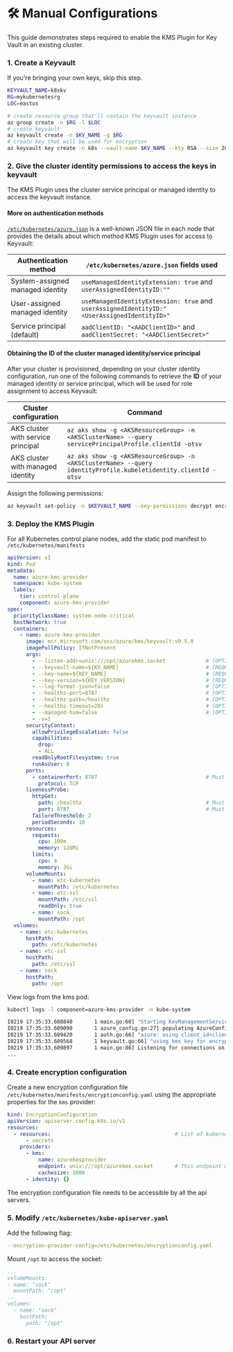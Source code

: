 # 🛠 Manual Configurations #

This guide demonstrates steps required to enable the KMS Plugin for Key Vault in an existing cluster.

### 1. Create a Keyvault

  If you're bringing your own keys, skip this step.

  ```bash
  KEYVAULT_NAME=k8skv
  RG=mykubernetesrg
  LOC=eastus

  # create resource group that'll contain the keyvault instance
  az group create -n $RG -l $LOC
  # create keyvault
  az keyvault create -n $KV_NAME -g $RG
  # create key that will be used for encryption
  az keyvault key create -n k8s --vault-name $KV_NAME --kty RSA --size 2048
  ```

### 2. Give the cluster identity permissions to access the keys in keyvault

  The KMS Plugin uses the cluster service principal or managed identity to access the keyvault instance.

  #### More on authentication methods

  [`/etc/kubernetes/azure.json`](https://kubernetes-sigs.github.io/cloud-provider-azure/install/configs/) is a well-known JSON file in each node that provides the details about which method KMS Plugin uses for access to Keyvault:

  | Authentication method            | `/etc/kubernetes/azure.json` fields used                                                    |
  | -------------------------------- | ------------------------------------------------------------------------------------------- |
  | System-assigned managed identity | `useManagedIdentityExtension: true` and `userAssignedIdentityID:""`                         |
  | User-assigned managed identity   | `useManagedIdentityExtension: true` and `userAssignedIdentityID:"<UserAssignedIdentityID>"` |
  | Service principal (default)      | `aadClientID: "<AADClientID>"` and `aadClientSecret: "<AADClientSecret>"`                   |

  #### Obtaining the ID of the cluster managed identity/service principal

  After your cluster is provisioned, depending on your cluster identity configuration, run one of the following commands to retrieve the **ID** of your managed identity or service principal, which will be used for role assignment to access Keyvault:

  | Cluster configuration              | Command                                                                                                        |
  | ---------------------------------- | -------------------------------------------------------------------------------------------------------------- |
  | AKS cluster with service principal | `az aks show -g <AKSResourceGroup> -n <AKSClusterName> --query servicePrincipalProfile.clientId -otsv`         |
  | AKS cluster with managed identity  | `az aks show -g <AKSResourceGroup> -n <AKSClusterName> --query identityProfile.kubeletidentity.clientId -otsv` |

  Assign the following permissions:

  ```bash
  az keyvault set-policy -n $KEYVAULT_NAME --key-permissions decrypt encrypt --spn <YOUR SPN CLIENT ID>
  ```

### 3. Deploy the KMS Plugin

  For all Kubernetes control plane nodes, add the static pod manifest to `/etc/kubernetes/manifests`

  ```yaml
  apiVersion: v1
  kind: Pod
  metadata:
    name: azure-kms-provider
    namespace: kube-system
    labels:
      tier: control-plane
      component: azure-kms-provider
  spec:
    priorityClassName: system-node-critical
    hostNetwork: true
    containers:
      - name: azure-kms-provider
        image: mcr.microsoft.com/oss/azure/kms/keyvault:v0.5.0
        imagePullPolicy: IfNotPresent
        args:
          - --listen-addr=unix:///opt/azurekms.socket             # [OPTIONAL] gRPC listen address. Default is unix:///opt/azurekms.socket
          - --keyvault-name=${KV_NAME}                            # [REQUIRED] Name of the keyvault. Must match criteria specified at https://docs.microsoft.com/en-us/azure/key-vault/general/about-keys-secrets-certificates#vault-name-and-object-name
          - --key-name=${KEY_NAME}                                # [REQUIRED] Name of the keyvault key used for encrypt/decrypt
          - --key-version=${KEY_VERSION}                          # [REQUIRED] Version of the key to use
          - --log-format-json=false                               # [OPTIONAL] Set log formatter to json. Default is false.
          - --healthz-port=8787                                   # [OPTIONAL] port for health check. Default is 8787
          - --healthz-path=/healthz                               # [OPTIONAL] path for health check. Default is /healthz
          - --healthz-timeout=20s                                 # [OPTIONAL] RPC timeout for health check. Default is 20s
          - --managed-hsm=false                                   # [OPTIONAL] Use Azure Key Vault managed HSM. Default is false.
          - -v=1
        securityContext:
          allowPrivilegeEscalation: false
          capabilities:
            drop:
            - ALL
          readOnlyRootFilesystem: true
          runAsUser: 0
        ports:
          - containerPort: 8787                                   # Must match the value defined in --healthz-port
            protocol: TCP
        livenessProbe:
          httpGet:
            path: /healthz                                        # Must match the value defined in --healthz-path
            port: 8787                                            # Must match the value defined in --healthz-port
          failureThreshold: 2
          periodSeconds: 10
        resources:
          requests:
            cpu: 100m
            memory: 128Mi
          limits:
            cpu: 4
            memory: 2Gi
        volumeMounts:
          - name: etc-kubernetes
            mountPath: /etc/kubernetes
          - name: etc-ssl
            mountPath: /etc/ssl
            readOnly: true
          - name: sock
            mountPath: /opt
    volumes:
      - name: etc-kubernetes
        hostPath:
          path: /etc/kubernetes
      - name: etc-ssl
        hostPath:
          path: /etc/ssl
      - name: sock
        hostPath:
          path: /opt
  ```

  View logs from the kms pod:

  ```bash
  kubectl logs -l component=azure-kms-provider -n kube-system

  I0219 17:35:33.608840       1 main.go:60] "Starting KeyManagementServiceServer service" version="v0.0.11" buildDate="2021-02-19-17:33"
  I0219 17:35:33.609090       1 azure_config.go:27] populating AzureConfig from /etc/kubernetes/azure.json
  I0219 17:35:33.609420       1 auth.go:66] "azure: using client_id+client_secret to retrieve access token" clientID="9a7a##### REDACTED #####bb26" clientSecret="23T.##### REDACTED #####vw-r"
  I0219 17:35:33.609568       1 keyvault.go:66] "using kms key for encrypt/decrypt" vaultName="k8skmskv" keyName="key1" keyVersion="5cdf48ea6bb9456ebf637e1130b7751a"
  I0219 17:35:33.609897       1 main.go:86] Listening for connections on address: /opt/azurekms.socket
  ...
  ```

### 4. Create encryption configuration

  Create a new encryption configuration file `/etc/kubernetes/manifests/encryptionconfig.yaml` using the appropriate properties for the `kms` provider:

  ```yaml
  kind: EncryptionConfiguration
  apiVersion: apiserver.config.k8s.io/v1
  resources:
    - resources:                                        # List of kubernetes resources that will be encrypted in etcd using the KMS plugin
        - secrets
      providers:
        - kms:
            name: azurekmsprovider
            endpoint: unix:///opt/azurekms.socket       # This endpoint must match the value defined in --listen-addr for the KMS plugin
            cachesize: 1000
        - identity: {}
  ```

  The encryption configuration file needs to be accessible by all the api servers.

### 5. Modify `/etc/kubernetes/kube-apiserver.yaml`

  Add the following flag:

  ```yaml
  --encryption-provider-config=/etc/kubernetes/encryptionconfig.yaml
  ```

  Mount `/opt` to access the socket:

  ```yaml
  ...
  volumeMounts:
  - name: "sock"
    mountPath: "/opt"
  ...
  volumes:
    - name: "sock"
      hostPath:
        path: "/opt"
  ```

### 6. Restart your API server
